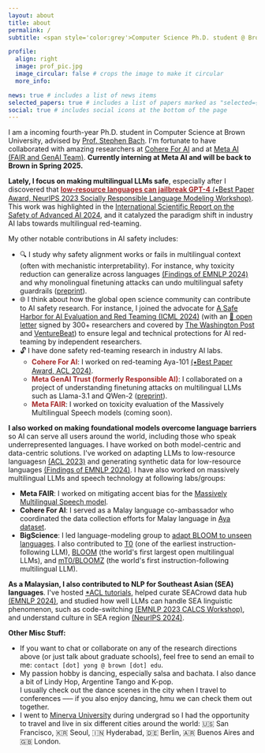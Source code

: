 ```yaml
---
layout: about
title: about
permalink: /
subtitle: <span style='color:grey'>Computer Science Ph.D. student @ Brown University<br>Research Scientist Intern @ <a href='https://ai.meta.com/' style='color:#222222'>Meta AI (FAIR)</a>, Collaborator @ <a href='https://cohere.com/research' style='color:#222222'>Cohere For AI</a></span>

profile:
  align: right
  image: prof_pic.jpg
  image_circular: false # crops the image to make it circular
  more_info: 

news: true # includes a list of news items
selected_papers: true # includes a list of papers marked as "selected={true}"
social: true # includes social icons at the bottom of the page
---
```


I am a incoming fourth-year Ph.D. student in Computer Science at Brown University, advised by [Prof. Stephen Bach](https://scholar.google.com/citations?user=hs6pGXoAAAAJ&hl=en). I'm fortunate to have collaborated with amazing researchers at [Cohere For AI](https://cohere.com/research) and at [Meta AI (FAIR and GenAI Team)](https://ai.meta.com/). **Currently interning at Meta AI and will be back to Brown in Spring 2025.** 

**Lately, I focus on making multilingual LLMs safe**, especially after I discovered that [<span style="color:brown; font-weight:700;">low-resource languages can jailbreak GPT-4</span> (&#11089;Best Paper Award, NeurIPS 2023 Socially Responsible Language Modeling Workshop)](https://arxiv.org/abs/2310.02446). This work was highlighted in the [International Scientific Report on the Safety of Advanced AI 2024](https://www.gov.uk/government/publications/international-scientific-report-on-the-safety-of-advanced-ai), and it catalyzed the paradigm shift in industry AI labs towards multilingual red-teaming.

My other notable contributions in AI safety includes:
- 🔍 I study why safety alignment works or fails in multilingual context (often with mechanistic interpretability). For instance, why toxicity reduction can generalize across languages [(Findings of EMNLP 2024)](https://arxiv.org/abs/2406.16235) and why monolingual finetuning attacks can undo multilingual safety guardrails ([preprint](https://arxiv.org/abs/2410.18210)).
- 🌐 I think about how the global open science community can contribute to AI safety research. For instance, I joined the advocate for [A Safe Harbor for AI Evaluation and Red Teaming (ICML 2024)](https://arxiv.org/abs/2403.04893) (with an [&#x1F4C4; open letter](https://sites.mit.edu/ai-safe-harbor/) signed by 300+ researchers and covered by [The Washington Post](https://www.washingtonpost.com/technology/2024/03/05/ai-research-letter-openai-meta-midjourney/) and [VentureBeat](https://venturebeat.com/ai/experts-call-for-legal-safe-harbor-so-researchers-journalists-and-artists-can-evaluate-ai-tools/)) to ensure legal and technical protections for AI red-teaming by independent researchers.
- 🔓 I have done safety red-teaming research in industry AI labs. 
  - **<span style="color:brown;">Cohere For AI</span>**: I worked on red-teaming Aya-101 [(&#11089;Best Paper Award, ACL 2024)](https://arxiv.org/abs/2402.07827). 
  - **<span style="color:brown;">Meta GenAI Trust (formerly Responsible AI)</span>**: I collaborated on a project of understanding finetuning attacks on multilingual LLMs such as Llama-3.1 and QWen-2 ([preprint](https://arxiv.org/abs/2410.18210)).
  - **<span style="color:brown;">Meta FAIR</span>**: I worked on toxicity evaluation of the Massively Multilingual Speech models (coming soon).

**I also worked on making foundational models overcome language barriers** so AI can serve all users around the world, including those who speak underrepresented languages. I have worked on both model-centric and data-centric solutions. I've worked on adapting LLMs to low-resource languagesn [(ACL 2023)](https://arxiv.org/abs/2212.09535) and generating synthetic data for low-resource languages [(Findings of EMNLP 2024)](https://arxiv.org/abs/2402.14086). I have also worked on massively multilingual LLMs and speech technology at following labs/groups:
- **Meta FAIR**: I worked on mitigating accent bias for the [Massively Multilingual Speech model](https://about.fb.com/news/2023/05/ai-massively-multilingual-speech-technology/).
- **Cohere For AI**: I served as a Malay language co-ambassador who coordinated the data collection efforts for Malay language in [Aya dataset](https://arxiv.org/abs/2402.06619). 
- **BigScience**: I led language-modeling group to [adapt BLOOM to unseen languages](https://arxiv.org/abs/2212.09535). I also contributed to [T0](https://arxiv.org/abs/2110.08207) (one of the earliest instruction-following LLM), [BLOOM](https://arxiv.org/abs/2211.05100) (the world's first largest open multilingual LLMs), and [mT0/BLOOMZ](https://arxiv.org/abs/2211.01786) (the world's first instruction-following multilingual LLM).
  
**As a Malaysian, I also contributed to NLP for Southeast Asian (SEA) languages**. I've hosted [*ACL tutorials](https://aclanthology.org/2023.ijcnlp-tutorials.2/), helped curate SEACrowd data hub [(EMNLP 2024)](https://arxiv.org/abs/2406.10118), and studied how well LLMs can handle SEA linguistic phenomenon, such as code-switching [(EMNLP 2023 CALCS Workshop)](https://arxiv.org/abs/2303.13592), and understand culture in SEA region [(NeurIPS 2024)](https://arxiv.org/abs/2406.05967).

**Other Misc Stuff:**
- If you want to chat or collaborate on any of the research directions above (or just talk about graduate schools), feel free to send an email to me: `contact [dot] yong @ brown [dot] edu`.
- My passion hobby is dancing, especially salsa and bachata. I also dance a bit of Lindy Hop, Argentine Tango and K-pop. <br>I usually check out the dance scenes in the city when I travel to conferences ––– if you also enjoy dancing, hmu we can check them out together.
- I went to [Minerva University](https://www.minerva.edu/) during undergrad so I had the opportunity to travel and live in six different cities around the world: 🇺🇸 San Francisco, 🇰🇷 Seoul, 🇮🇳 Hyderabad, 🇩🇪 Berlin, 🇦🇷 Buenos Aires and 🇬🇧 London. 